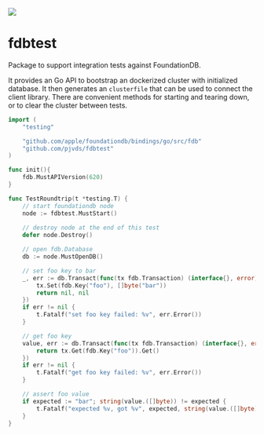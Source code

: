 ![](https://github.com/pjvds/fdbtest/workflows/Go/badge.svg)

# fdbtest

Package to support integration tests against FoundationDB.

It provides an Go API to bootstrap an dockerized cluster with initialized database. It then generates an `clusterfile` that can be used to connect the client library. There are convenient methods for starting and tearing down, or to clear the cluster between tests.

```go
import (
	"testing"

	"github.com/apple/foundationdb/bindings/go/src/fdb"
	"github.com/pjvds/fdbtest"
)

func init(){
	fdb.MustAPIVersion(620)
}

func TestRoundtrip(t *testing.T) {
	// start foundationdb node
	node := fdbtest.MustStart()
	
	// destroy node at the end of this test
	defer node.Destroy()

	// open fdb.Database
	db := node.MustOpenDB()

	// set foo key to bar
	_, err := db.Transact(func(tx fdb.Transaction) (interface{}, error) {
		tx.Set(fdb.Key("foo"), []byte("bar"))
		return nil, nil
	})
	if err != nil {
		t.Fatalf("set foo key failed: %v", err.Error())
	}

	// get foo key
	value, err := db.Transact(func(tx fdb.Transaction) (interface{}, error) {
		return tx.Get(fdb.Key("foo")).Get()
	})
	if err != nil {
		t.Fatalf("get foo key failed: %v", err.Error())
	}

	// assert foo value
	if expected := "bar"; string(value.([]byte)) != expected {
		t.Fatalf("expected %v, got %v", expected, string(value.([]byte)))
	}
}
```
